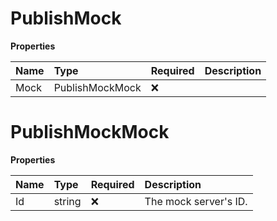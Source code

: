# PublishMock

**Properties**

| Name | Type            | Required | Description |
| :--- | :-------------- | :------- | :---------- |
| Mock | PublishMockMock | ❌       |             |

# PublishMockMock

**Properties**

| Name | Type   | Required | Description           |
| :--- | :----- | :------- | :-------------------- |
| Id   | string | ❌       | The mock server's ID. |

<!-- This file was generated by liblab | https://liblab.com/ -->
